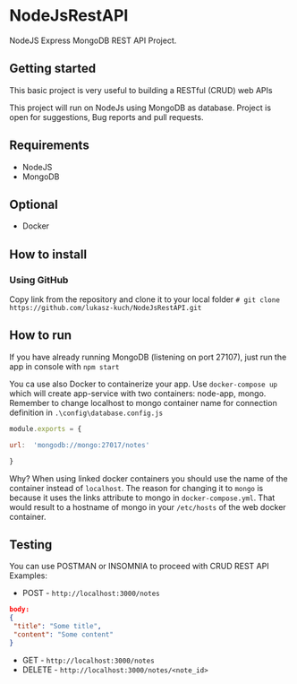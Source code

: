 # NodeJsRestAPI

NodeJS Express MongoDB REST API Project.

## Getting started

This basic project is very useful to building a RESTful (CRUD) web APIs

This project will run on NodeJs using MongoDB as database. Project is open for suggestions, Bug reports and pull requests.

## Requirements

* NodeJS
* MongoDB

## Optional

* Docker

## How to install

### Using GitHub

Copy link from the repository and clone it to your local folder
`# git clone https://github.com/lukasz-kuch/NodeJsRestAPI.git`

## How to run

If you have already running MongoDB (listening on port 27107), just run the app in console with ```npm start```

You ca use also Docker to containerize your app. Use `docker-compose up` which will create app-service with two containers: node-app, mongo.
Remember to change localhost to mongo container name for connection definition in  `.\config\database.config.js`

```javascript
module.exports = {

url:  'mongodb://mongo:27017/notes'

}
```

Why?
When using linked docker containers you should use the name of the container instead of `localhost`. The reason for changing it to `mongo` is because it uses the links attribute to mongo in  `docker-compose.yml`. That would result to a hostname of mongo in your  `/etc/hosts`  of the web docker container.

## Testing

You can use POSTMAN or INSOMNIA to proceed with CRUD REST API
Examples:

* POST - `http://localhost:3000/notes`

```json
body:
{
 "title": "Some title",
 "content": "Some content"
}
```

* GET - `http://localhost:3000/notes`
* DELETE - `http://localhost:3000/notes/<note_id>`
